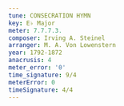 ```yaml
---
tune: CONSECRATION HYMN
key: E♭ Major
meter: 7.7.7.3.
composer: Irving A. Steinel
arranger: M. A. Von Lowenstern
year: 1792-1872
anacrusis: 4
meter_error: '0'
time_signature: 9/4
meterError: 0
timeSignature: 4/4
---
```

